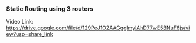 ### Static Routing using 3 routers

Video Link: https://drive.google.com/file/d/129PeJ1O2AAGgglmylAhD77wE5BNuF6js/view?usp=share_link
